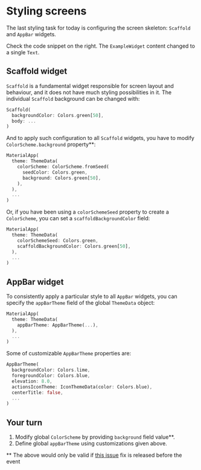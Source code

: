 # Styling screens

The last styling task for today is configuring the screen skeleton: `Scaffold` and `AppBar` widgets.

Check the code snippet on the right. The `ExampleWidget` content changed to a single `Text`.

## Scaffold widget

`Scaffold` is a fundamental widget responsible for screen layout and behaviour, and it does not have much styling possibilities in it. The individual `Scaffold` background can be changed with:

```dart
Scaffold(
  backgroundColor: Colors.green[50],
  body: ...
)
```

And to apply such configuration to all `Scaffold` widgets, you have to modify `ColorScheme.background` property**:

```dart
MaterialApp(
  theme: ThemeData(
    colorScheme: ColorScheme.fromSeed(
      seedColor: Colors.green, 
      background: Colors.green[50],
    ),
  ),
  ...
)
```


Or, if you have been using a `colorSchemeSeed` property to create a `ColorScheme`, you can set a `scaffoldBackgroundColor` field:

```dart
MaterialApp(
  theme: ThemeData(
    colorSchemeSeed: Colors.green,
    scaffoldBackgroundColor: Colors.green[50],
  ),
  ...
)
```

## AppBar widget

To consistently apply a particular style to all `AppBar` widgets, you can specify the `appBarTheme` field of the global `ThemeData` object:

```dart
MaterialApp(
  theme: ThemeData(
    appBarTheme: AppBarTheme(...),
  ),
  ...
)
```

Some of customizable `AppBarTheme` properties are:

```dart
AppBarTheme(
  backgroundColor: Colors.lime,
  foregroundColor: Colors.blue,
  elevation: 8.0,
  actionsIconTheme: IconThemeData(color: Colors.blue),
  centerTitle: false,
  ...
)
```

## Your turn

1. Modify global `ColorScheme` by providing `background` field value**.
2. Define global `appBarTheme` using customizations given above.


** The above would only be valid if [this issue](https://github.com/flutter/flutter/issues/101389) fix is released before the event
